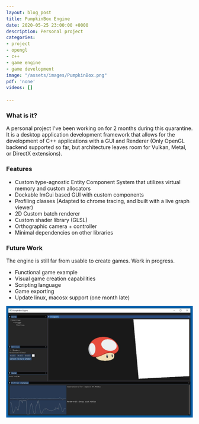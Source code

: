 ```yaml
---
layout: blog_post
title: PumpkinBox Engine
date: 2020-05-25 23:00:00 +0000
description: Personal project
categories:
- project
- opengl
- c++
- game engine
- game development
image: "/assets/images/PumpkinBox.png"
pdf: 'none'
videos: []

---
```

### What is it?

A personal project I've been working on for 2 months during this quarantine. It is a desktop application development framework that allows for the development of C++ applications with a GUI and Renderer (Only OpenGL backend supported so far, but architecture leaves room for Vulkan, Metal, or DirectX extensions).

### Features

* Custom type-agnostic Entity Component System that utilizes virtual memory and custom allocators
* Dockable ImGui based GUI with custom components
* Profiling classes (Adapted to chrome tracing, and built with a live graph viewer)
* 2D Custom batch renderer
* Custom shader library (GLSL)
* Orthographic camera + controller
* Minimal dependencies on other libraries

### Future Work

The engine is still far from usable to create games. Work in progress.
* Functional game example
* Visual game creation capabilities
* Scripting language
* Game exporting
* Update linux, macosx support (one month late)

![](/assets/images/game_engine/engine_01.jpg)

